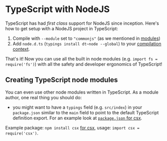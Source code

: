 # TypeScript with NodeJS
TypeScript has had *first class* support for NodeJS since inception. Here's how to get setup with a NodeJS project in TypeScript:

1. Compile with `--module` set to `"commonjs"` (as we mentioned in [modules](../project/external-modules.md))
1. Add `node.d.ts` (`typings install dt~node --global`) to your [compilation context](../project/compilation-context.md).

That's it! Now you can use all the built in node modules (e.g. `import fs = require('fs')`) with all the safety and developer ergonomics of TypeScript!


## Creating TypeScript node modules

You can even use other node modules written in TypeScript. As a module author, one real thing you should do:

* you might want to have a `typings` field (e.g. `src/index`) in your `package.json` similar to the `main` field to point to the default TypeScript definition export. For an example look at [`package.json` for csx](https://github.com/basarat/csx/blob/gh-pages/package.json).


Example package: `npm install csx` [for csx](https://www.npmjs.com/package/csx),  usage: `import csx = require('csx')`.
